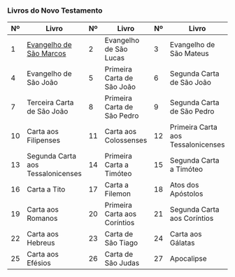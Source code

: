 ### Livros do Novo Testamento

| Nº | Livro                                      | Nº | Livro                                     | Nº | Livro                                 |
|----|--------------------------------------------|----|-------------------------------------------|----|----------------------------------------|
| 1  | [Evangelho de São Marcos](./Evangelhos/Sao_Marcos/README.md)                    | 2  | Evangelho de São Lucas                    | 3  | Evangelho de São Mateus               |
| 4  | Evangelho de São João                      | 5  | Primeira Carta de São João               | 6  | Segunda Carta de São João             |
| 7  | Terceira Carta de São João                 | 8  | Primeira Carta de São Pedro               | 9  | Segunda Carta de São Pedro           |
| 10 | Carta aos Filipenses                       | 11 | Carta aos Colossenses                     | 12 | Primeira Carta aos Tessalonicenses    |
| 13 | Segunda Carta aos Tessalonicenses          | 14 | Primeira Carta a Timóteo                  | 15 | Segunda Carta a Timóteo              |
| 16 | Carta a Tito                               | 17 | Carta a Filemon                           | 18 | Atos dos Apóstolos                    |
| 19 | Carta aos Romanos                          | 20 | Primeira Carta aos Coríntios              | 21 | Segunda Carta aos Coríntios          |
| 22 | Carta aos Hebreus                          | 23 | Carta de São Tiago                        | 24 | Carta aos Gálatas                    |
| 25 | Carta aos Efésios                          | 26 | Carta de São Judas                        | 27 | Apocalipse                            |
